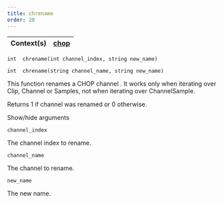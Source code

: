```yaml
---
title: chrename
order: 20
---
```

| Context(s) | [chop](../contexts/chop.html) |
| --- | --- |

`int  chrename(int channel_index, string new_name)`

`int  chrename(string channel_name, string new_name)`

This function renames a CHOP channel . It works only when iterating over Clip, Channel or Samples, not when iterating over ChannelSample.

Returns 1 if channel was renamed or 0 otherwise.

Show/hide arguments

`channel_index`

The channel index to rename.

`channel_name`

The channel to rename.

`new_name`

The new name.
